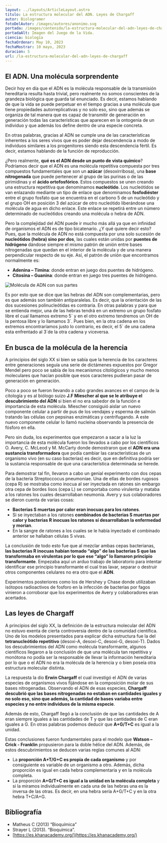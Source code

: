 ```yaml
---
layout: ../layouts/ArticleLayout.astro
titulo: La estructura molecular del ADN. Leyes de Chargaff
autor: Biologramer
fotoDelAutor: /images/autores/anonimo.svg
portada: /images/contenido/la-estructura-molecular-del-adn-leyes-de-chargaff/portada.webp
portadaAlt: Imagen del Juego de la Vida.
ciencia: biología
fechaOrdenar: May 10, 2023
fechaMostrar: 10 mayo, 2023
duracion: 5
url: /la-estructura-molecular-del-adn-leyes-de-chargaff
---
```


## El ADN. Una molécula sorprendente

Decir hoy en día que el ADN es la molécula responsable de la transmisión hereditaria resulta hasta trivial, pero realmente no somos conscientes de la grandeza biológica que guarda tal enunciado. Es decir, estamos hablando de que la vida se puede perpetuar en el tiempo gracias a una molécula que tiene propiedades autorreplicativas y no solo eso, sino que además se organiza de tal manera que es capaz de transmitir de generación en generación todas las características que aparecen en la ontogenia de un individuo y que además los define dentro de una especie concreta.

En otras palabras, gracias al ADN se cumple una de las características inherentes a los seres vivos que es poder dejar descendencia a modo de individuos similares a los progenitores siendo esta descendencia fértil. Es decir, estamos hablando de la función de reproducción.

¿Pero realmente, **qué es el ADN desde un punto de vista químico**? Podríamos decir que el ADN es una molécula repetitiva compuesta por tres compuestos fundamentales que son un **azúcar** (desoxirribosa), una **base nitrogenada** que puede pertenecer al grupo de las purinas o de las pirimidinas y el **ácido ortofosfórico**. Estos compuestos se unen creando una estructura repetitiva que denominamos **nucleótido**. Los nucleótidos se van enlazando mediante un tipo de enlace que denominamos **fosfodiéster** entre el grupo fosfato que se encuentra en el carbono 5 de un nucleótido y el grupo OH en posición 3 del azúcar de otro nucleótido liberándose una molécula de agua en dicho enlace. Este enlace se repetirá entre un número determinado de nucleótidos creando una molécula o hebra de ADN.

Pero la complejidad del ADN puede ir mucho más allá ya que en infinidad de organismos el ADN es de tipo bicatenario. ¿Y qué quiere decir esto? Pues, que la molécula de ADN no está compuesta por una solo sucesión de **nucleótidos (hebra) sino por dos**, las cuales están unidas por **puentes de hidrógeno** dándose siempre el mismo patrón de unión entre bases nitrogenadas que quedan en el interior de la molécula y de una manera perpendicular respecto de su eje. Así, el patrón de unión que encontramos normalmente es:

- **Adenina – Timina**: donde entran en juego dos puentes de hidrógeno.
- **Citosina – Guanina**: donde entran en juego tres puentes de hidrógeno.

![Molécula de ADN con sus partes](/images/contenido/la-estructura-molecular-del-adn-leyes-de-chargaff/adn.webp)

Es por esto que se dice que las hebras del ADN son complementarias, pero es que además son también antiparalelas. Es decir, que la orientación de las dos sucesiones polinucleótidas es contraria. En otras palabras y para que se entienda mejor, una de las hebras tendrá en un extremo un grupo fosfato libre el cual llamamos extremo 5´ y en el otro extremo tendremos un OH de la pentosa libre y lo llamamos 3´. Pues bien, en la otra cadena en los extremos encontraríamos justo lo contrario, es decir, el 5´ de una cadena esta enfrentado al 3´de la otra cadena y viceversa.

## En busca de la molécula de la herencia

A principios del siglo XX si bien se sabía que la herencia de los caracteres entre generaciones seguía una serie de dictámenes expuestos por Gregor Mendel pero poco se sabía de los mecanismos citológicos y mucho menos moleculares que hacían posible que esos caracteres pudieran pasar de generación en generación.

Poco a poco se fueron llevando a cabo grandes avances en el campo de la citología y es al biólogo suizo **J.F Miescher al que se le atribuye el descubrimiento del ADN** si bien el no era sabedor de la función e importancia de esta molécula. Miescher consiguió aislar un nuevo componente celular a partir de pus de los vendajes y esperma de salmón tratando las células con pepsinas enzimáticas y centrifugando. A este nuevo componente celular lo llamó nucleína observando la presencia de fósforo en ella.

Pero sin duda, los experimentos que empezaron a sacar a la luz la importancia de esta molécula fueron los llevados a cabo por los científicos O. Avery, C. McLeod y M. McCarty donde demostraron que el **ADN era una sustancia transformadora** que podía cambiar las características de un organismo vivo (en su caso bacterias) es decir, que en definitiva podría ser la sustancia responsable de que una característica determinada se herede.

Para demostrar tal fin, llevaron a cabo un genial experimento con dos cepas de la bacteria Streptoccocus pneumoniae. Una de ellas de bordes rugosos (cepa R) se mostraba como inocua al ser inyectada en ratones sin embargo otra cepa de bordes lisos (cepa L) se comportaba como virulenta y mataba a los ratones los cuales desarrollaban neumonía. Avery y sus colaboradores se dieron cuenta de varias cosas:

- **Bacterias S muertas por calor eran inocuas para los ratones**.
- Si se inyectaban a los ratones **combinados de bacterias S muertas por calor y bacterias R inocuas los ratones sí desarrollaban la enfermedad y morían**.
- En la sangre de ratones a los cuales se le había inyectado el combinado anterior se hallaban células S vivas.

La conclusión de todo esto fue que al mezclar ambas cepas bacterianas, **las bacterias R inocuas habían tomado “algo” de las bacterias S que las transformaba en virulentas por lo que ese “algo” lo llamaron principio transformante**. Empezaba aquí un arduo trabajo de laboratorio para intentar identificar ese principio transformante el cual tras lavar, separar o destruir otros componentes celulares no era otro que el **ADN**.

Experimentos posteriores como los de Hershey y Chase donde utilizaban isótopos radioactivos de fosforo en la infección de bacterias por fagos vinieron a corroborar que los experimentos de Avery y colaboradores eran acertados.

## Las leyes de Chargaff

A principios del siglo XX, la definición de la estructura molecular del ADN no estuvo exenta de cierta controversia dentro de la comunidad científica. Uno de los modelos presentados para explicar dicha estructura fue la del **tetranucleótido repetitivo** (desoxi-A, desoxi-C, desoxi-G, desoxi-T). Dados los descubrimientos del ADN como molécula transformante, algunos científicos llegaron a la conclusión de que una molécula tan repetitiva y monótona no podía ser la responsable de llevar la información hereditaria por lo que o el ADN no era la molécula de la herencia y o bien poseía otra estructura molecular distinta.

La respuesta la dio **Erwin Chargaff** el cual investigó el ADN de varias especies de organismos vivos fijándose en la composición molar de sus bases nitrogenadas. Observando el ADN de esas especies, **Chargaff descubrió que las bases nitrogenadas no estaban en cantidades iguales y no solo eso, sino que además, la cantidad de bases variaba entre especies y no entre individuos de la misma especie**.

Además de esto, Chargaff llegó a la conclusión de que las cantidades de A eran siempre iguales a las cantidades de T y que las cantidades de C eran iguales a G. En otras palabras podemos deducir que **A+G/T+C** es igual a la unidad.

Estas conclusiones fueron fundamentales para el modelo que **Watson – Crick - Franklin** propusieron para la doble hélice del ADN. Además, de estos descubrimientos se deducen varias reglas comunes al ADN:

- La **proporción A+T/G+C es propia de cada organismo** y por consiguiente es variable de un organismo a otro. Además, dicha proporción es igual en cada hebra complementaria y en la molécula completa.
- La proporción **A+G/T+C es igual a la unidad en la molécula completa** y si la miramos individualmente en cada una de las hebras una es la inversa de las otras. Es decir, en una hebra sería A+G/T+C y en la otra hebra T+C/A+G.

## Bibliografía

- Matheus C (2013) “Bioquímica”
- Strayer L (2013). “Bioquímica”.
- [https://es.khanacademy.org/](https://es.khanacademy.org/)